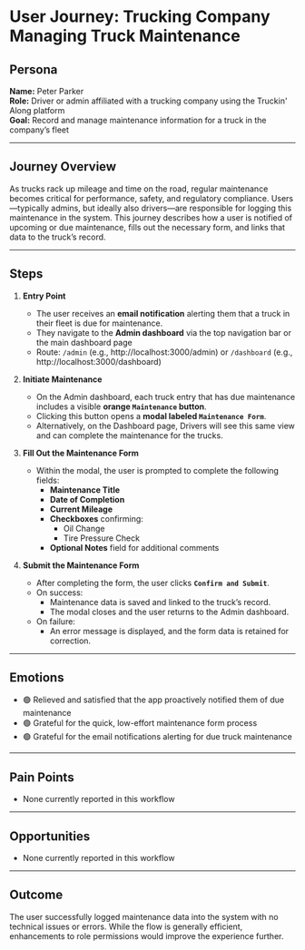 # User Journey: Trucking Company Managing Truck Maintenance

## Persona

**Name:** Peter Parker  
**Role:** Driver or admin affiliated with a trucking company using the Truckin' Along platform  
**Goal:** Record and manage maintenance information for a truck in the company’s fleet

---

## Journey Overview

As trucks rack up mileage and time on the road, regular maintenance becomes critical for performance, safety, and regulatory compliance. Users—typically admins, but ideally also drivers—are responsible for logging this maintenance in the system. This journey describes how a user is notified of upcoming or due maintenance, fills out the necessary form, and links that data to the truck’s record.

---

## Steps

1. **Entry Point**

   - The user receives an **email notification** alerting them that a truck in their fleet is due for maintenance.
   - They navigate to the **Admin dashboard** via the top navigation bar or the main dashboard page
   - Route: `/admin` (e.g., http://localhost:3000/admin) or `/dashboard` (e.g., http://localhost:3000/dashboard)

2. **Initiate Maintenance**

   - On the Admin dashboard, each truck entry that has due maintenance includes a visible **orange `Maintenance` button**.
   - Clicking this button opens a **modal labeled `Maintenance Form`**.
   - Alternatively, on the Dashboard page, Drivers will see this same view and can complete the maintenance for the trucks.

3. **Fill Out the Maintenance Form**

   - Within the modal, the user is prompted to complete the following fields:
     - **Maintenance Title**
     - **Date of Completion**
     - **Current Mileage**
     - **Checkboxes** confirming:
       - Oil Change
       - Tire Pressure Check
     - **Optional Notes** field for additional comments

4. **Submit the Maintenance Form**

   - After completing the form, the user clicks **`Confirm and Submit`**.
   - On success:
     - Maintenance data is saved and linked to the truck’s record.
     - The modal closes and the user returns to the Admin dashboard.
   - On failure:
     - An error message is displayed, and the form data is retained for correction.

---

## Emotions

- 🟢 Relieved and satisfied that the app proactively notified them of due maintenance
- 🟢 Grateful for the quick, low-effort maintenance form process
- 🟢 Grateful for the email notifications alerting for due truck maintenance

---

## Pain Points

- None currently reported in this workflow

---

## Opportunities

- None currently reported in this workflow

---

## Outcome

The user successfully logged maintenance data into the system with no technical issues or errors. While the flow is generally efficient, enhancements to role permissions would improve the experience further.
